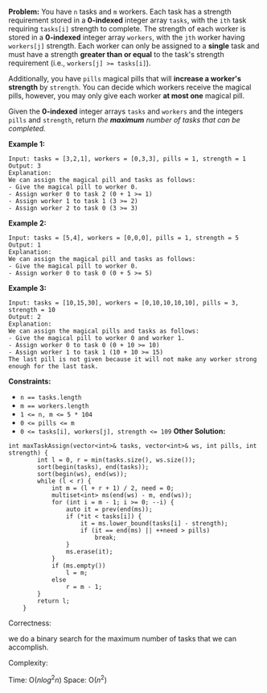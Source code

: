 **Problem:**
You have `n` tasks and `m` workers. Each task has a strength requirement stored in a **0-indexed** integer array `tasks`, with the `ith` task requiring `tasks[i]` strength to complete. The strength of each worker is stored in a **0-indexed** integer array `workers`, with the `jth` worker having `workers[j]` strength. Each worker can only be assigned to a **single** task and must have a strength **greater than or equal** to the task's strength requirement (i.e., `workers[j] >= tasks[i]`).

Additionally, you have `pills` magical pills that will **increase a worker's strength** by `strength`. You can decide which workers receive the magical pills, however, you may only give each worker **at most one** magical pill.

Given the **0-indexed** integer arrays `tasks` and `workers` and the integers `pills` and `strength`, return *the **maximum** number of tasks that can be completed.*

 

**Example 1:**

```
Input: tasks = [3,2,1], workers = [0,3,3], pills = 1, strength = 1
Output: 3
Explanation:
We can assign the magical pill and tasks as follows:
- Give the magical pill to worker 0.
- Assign worker 0 to task 2 (0 + 1 >= 1)
- Assign worker 1 to task 1 (3 >= 2)
- Assign worker 2 to task 0 (3 >= 3)
```

**Example 2:**

```
Input: tasks = [5,4], workers = [0,0,0], pills = 1, strength = 5
Output: 1
Explanation:
We can assign the magical pill and tasks as follows:
- Give the magical pill to worker 0.
- Assign worker 0 to task 0 (0 + 5 >= 5)
```

**Example 3:**

```
Input: tasks = [10,15,30], workers = [0,10,10,10,10], pills = 3, strength = 10
Output: 2
Explanation:
We can assign the magical pills and tasks as follows:
- Give the magical pill to worker 0 and worker 1.
- Assign worker 0 to task 0 (0 + 10 >= 10)
- Assign worker 1 to task 1 (10 + 10 >= 15)
The last pill is not given because it will not make any worker strong enough for the last task.
```

 

**Constraints:**

- `n == tasks.length`
- `m == workers.length`
- `1 <= n, m <= 5 * 104`
- `0 <= pills <= m`
- `0 <= tasks[i], workers[j], strength <= 109`
**Other Solution:**
```
int maxTaskAssign(vector<int>& tasks, vector<int>& ws, int pills, int strength) {
        int l = 0, r = min(tasks.size(), ws.size());
        sort(begin(tasks), end(tasks));
        sort(begin(ws), end(ws));
        while (l < r) {
            int m = (l + r + 1) / 2, need = 0;
            multiset<int> ms(end(ws) - m, end(ws));
            for (int i = m - 1; i >= 0; --i) {
                auto it = prev(end(ms));
                if (*it < tasks[i]) {
                    it = ms.lower_bound(tasks[i] - strength);
                    if (it == end(ms) || ++need > pills)
                        break;
                }
                ms.erase(it);
            }
            if (ms.empty())
                l = m;
            else
                r = m - 1;
        }
        return l;
    }
```
Correctness:

we do a binary search for the maximum number of tasks that we can accomplish.

Complexity:

Time: O($nlog^2n$)
Space: O($n^2$)